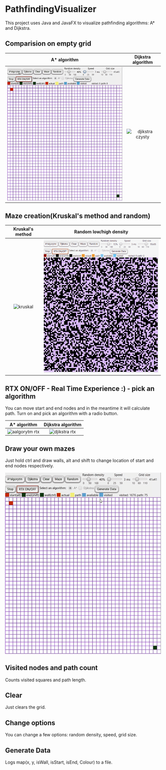 # PathfindingVisualizer

This project uses Java and JavaFX to visualize pathfinding algorithms: A* and Dijkstra.

## Comparision on empty grid

| A* algorithm | Dijkstra algorithm |
| :---:      | :---:       |
| ![aalgorytm czysty](gify/aalgorytm%20czysty.gif)     | ![djikstra czysty](gify/djikstra%20czysty2.gif) |

## Maze creation(Kruskal's method and random)

| Kruskal's method | Random low/high density |
| :---: | :---: |
| ![kruskal](gify/kruskal.gif) | ![Random low density ](gify/random%20density.gif)|

## RTX ON/OFF - Real Time Experience :) - pick an algorithm
You can move start and end nodes and in the meantime it will calculate path. Turn on and pick an algorithm with a radio button.

| A* algorithm | Dijkstra algorithm |
| :---:      | :---:       |
| ![aalgorytm rtx](gify/aalgorytm%20rtx.gif)     | ![djikstra rtx](gify/djikstra%20rtx.gif) |

## Draw your own mazes
Just hold ctrl and draw walls, alt and shift to change location of start and end nodes respectively.

![draw](gify/draw.gif)

## Visited nodes and path count
Counts visited squares and path length.

## Clear
Just clears the grid.

## Change options
You can change a few options: random density, speed, grid size.

## Generate Data
Logs map(x, y, isWall, isStart, isEnd, Colour) to a file.

